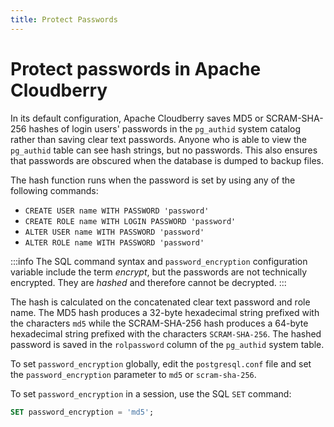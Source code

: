 ```yaml
---
title: Protect Passwords
---
```


# Protect passwords in Apache Cloudberry

In its default configuration, Apache Cloudberry saves MD5 or SCRAM-SHA-256 hashes of login users' passwords in the `pg_authid` system catalog rather than saving clear text passwords. Anyone who is able to view the `pg_authid` table can see hash strings, but no passwords. This also ensures that passwords are obscured when the database is dumped to backup files.

The hash function runs when the password is set by using any of the following commands:

- `CREATE USER name WITH PASSWORD 'password'`
- `CREATE ROLE name WITH LOGIN PASSWORD 'password'`
- `ALTER USER name WITH PASSWORD 'password'`
- `ALTER ROLE name WITH PASSWORD 'password'`

:::info
The SQL command syntax and `password_encryption` configuration variable include the term *encrypt*, but the passwords are not technically encrypted. They are *hashed* and therefore cannot be decrypted.
:::

The hash is calculated on the concatenated clear text password and role name. The MD5 hash produces a 32-byte hexadecimal string prefixed with the characters `md5` while the SCRAM-SHA-256 hash produces a 64-byte hexadecimal string prefixed with the characters `SCRAM-SHA-256`. The hashed password is saved in the `rolpassword` column of the `pg_authid` system table.

To set `password_encryption` globally, edit the `postgresql.conf` file and set the `password_encryption` parameter to `md5` or `scram-sha-256`.

To set `password_encryption` in a session, use the SQL `SET` command:

```sql
SET password_encryption = 'md5';
```